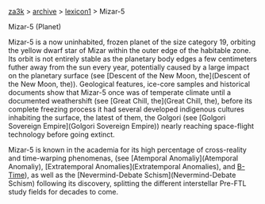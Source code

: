 [za3k](/) > [archive](/archive) > [lexicon1](/archive/lexicon1) > Mizar-5

Mizar-5 (Planet)

Mizar-5 is a now uninhabited, frozen planet of the size category 19, orbiting the yellow dwarf star of Mizar within the outer edge of the habitable zone. Its orbit is not entirely stable as the planetary body edges a few centimeters futher away from the sun every year, potentially caused by a large impact on the planetary surface (see [Descent of the New Moon, the](Descent of the New Moon, the)). Geological features, ice-core samples and historical documents show that Mizar-5 once was of temperate climate until a documented weathershift (see [Great Chill, the](Great Chill, the), before its complete freezing process it had several developed indigenous cultures inhabiting the surface, the latest of them, the Golgori (see [Golgori Sovereign Empire](Golgori Sovereign Empire)) nearly reaching space-flight technology before going extinct.

Mizar-5 is known in the academia for its high percentage of cross-reality and time-warping phenomenas, (see [Atemporal Anomaliy](Atemporal Anomaliy), [Extratemporal Anomalies](Extratemporal Anomalies), and [B-Time](B-Time)), as well as the [Nevermind-Debate Schism](Nevermind-Debate Schism) following its discovery, splitting the different interstellar Pre-FTL study fields for decades to come.